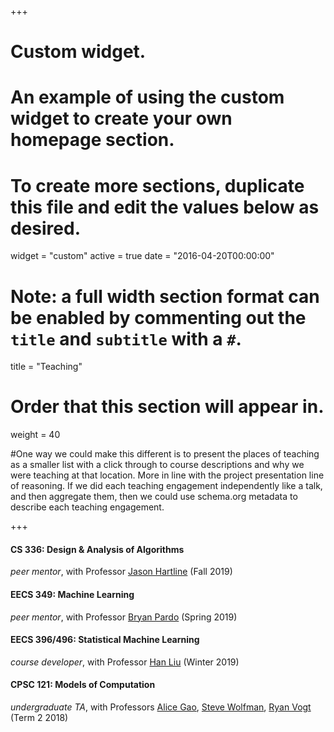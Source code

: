 +++
# Custom widget.
# An example of using the custom widget to create your own homepage section.
# To create more sections, duplicate this file and edit the values below as desired.
widget = "custom"
active = true
date = "2016-04-20T00:00:00"

# Note: a full width section format can be enabled by commenting out the `title` and `subtitle` with a `#`.
title = "Teaching"

# Order that this section will appear in.
weight = 40

#One way we could make this different is to present the places of teaching as a smaller list with a click through to course descriptions and why we were teaching at that location. More in line with the project presentation line of reasoning. If we did each teaching engagement independently like a talk, and then aggregate them, then we could use schema.org metadata to describe each teaching engagement.

+++
#### CS 336: Design & Analysis of Algorithms
_peer mentor_, with Professor [Jason Hartline](https://sites.northwestern.edu/hartline/) (Fall 2019)

#### EECS 349: Machine Learning

_peer mentor_, with Professor [Bryan Pardo](https://users.cs.northwestern.edu/~pardo/) (Spring 2019)

#### EECS 396/496: Statistical Machine Learning

_course developer_, with Professor [Han Liu](http://magics.cs.northwestern.edu/index.html) (Winter 2019)

#### CPSC 121: Models of Computation

_undergraduate TA_, with Professors [Alice Gao](https://cs.uwaterloo.ca/~a23gao/), [Steve Wolfman](https://www.cs.ubc.ca/~wolf/), [Ryan Vogt](https://www.cs.ubc.ca/~vogtr/) (Term 2 2018)
